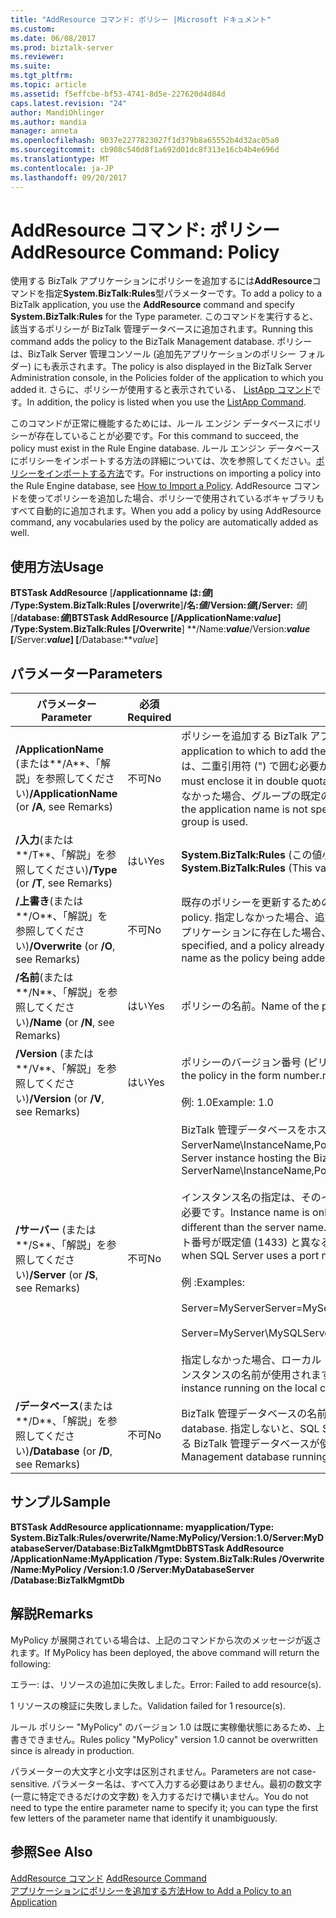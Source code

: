 ```yaml
---
title: "AddResource コマンド: ポリシー |Microsoft ドキュメント"
ms.custom: 
ms.date: 06/08/2017
ms.prod: biztalk-server
ms.reviewer: 
ms.suite: 
ms.tgt_pltfrm: 
ms.topic: article
ms.assetid: f5effcbe-bf53-4741-8d5e-227620d4d84d
caps.latest.revision: "24"
author: MandiOhlinger
ms.author: mandia
manager: anneta
ms.openlocfilehash: 9037e2277823027f1d379b8a65552b4d32ac05a0
ms.sourcegitcommit: cb908c540d8f1a692d01dc8f313e16cb4b4e696d
ms.translationtype: MT
ms.contentlocale: ja-JP
ms.lasthandoff: 09/20/2017
---
```

# <a name="addresource-command-policy"></a><span data-ttu-id="bb4bc-102">AddResource コマンド: ポリシー</span><span class="sxs-lookup"><span data-stu-id="bb4bc-102">AddResource Command: Policy</span></span>
<span data-ttu-id="bb4bc-103">使用する BizTalk アプリケーションにポリシーを追加するには**AddResource**コマンドを指定**System.BizTalk:Rules**型パラメーターです。</span><span class="sxs-lookup"><span data-stu-id="bb4bc-103">To add a policy to a BizTalk application, you use the **AddResource** command and specify **System.BizTalk:Rules** for the Type parameter.</span></span> <span data-ttu-id="bb4bc-104">このコマンドを実行すると、該当するポリシーが BizTalk 管理データベースに追加されます。</span><span class="sxs-lookup"><span data-stu-id="bb4bc-104">Running this command adds the policy to the BizTalk Management database.</span></span> <span data-ttu-id="bb4bc-105">ポリシーは、BizTalk Server 管理コンソール (追加先アプリケーションのポリシー フォルダー) にも表示されます。</span><span class="sxs-lookup"><span data-stu-id="bb4bc-105">The policy is also displayed in the BizTalk Server Administration console, in the Policies folder of the application to which you added it.</span></span> <span data-ttu-id="bb4bc-106">さらに、ポリシーが使用すると表示されている、 [ListApp コマンド](../core/listapp-command.md)です。</span><span class="sxs-lookup"><span data-stu-id="bb4bc-106">In addition, the policy is listed when you use the [ListApp Command](../core/listapp-command.md).</span></span>  
  
 <span data-ttu-id="bb4bc-107">このコマンドが正常に機能するためには、ルール エンジン データベースにポリシーが存在していることが必要です。</span><span class="sxs-lookup"><span data-stu-id="bb4bc-107">For this command to succeed, the policy must exist in the Rule Engine database.</span></span> <span data-ttu-id="bb4bc-108">ルール エンジン データベースにポリシーをインポートする方法の詳細については、次を参照してください。[ポリシーをインポートする方法](../core/how-to-import-a-policy.md)です。</span><span class="sxs-lookup"><span data-stu-id="bb4bc-108">For instructions on importing a policy into the Rule Engine database, see [How to Import a Policy](../core/how-to-import-a-policy.md).</span></span> <span data-ttu-id="bb4bc-109">AddResource コマンドを使ってポリシーを追加した場合、ポリシーで使用されているボキャブラリもすべて自動的に追加されます。</span><span class="sxs-lookup"><span data-stu-id="bb4bc-109">When you add a policy by using AddResource command, any vocabularies used by the policy are automatically added as well.</span></span>  
  
## <a name="usage"></a><span data-ttu-id="bb4bc-110">使用方法</span><span class="sxs-lookup"><span data-stu-id="bb4bc-110">Usage</span></span>  
 <span data-ttu-id="bb4bc-111">**BTSTask AddResource** [**/applicationname は:***値*] **/Type:System.BizTalk:Rules** [**/overwrite**]**/名:***値***/Version:***値*[**/Server:** *値*] [**/database:***値*]</span><span class="sxs-lookup"><span data-stu-id="bb4bc-111">**BTSTask AddResource** [**/ApplicationName:***value*] **/Type:System.BizTalk:Rules** [**/Overwrite**] **/Name:***value***/Version:***value* [**/Server:***value*] [**/Database:***value*]</span></span>  
  
## <a name="parameters"></a><span data-ttu-id="bb4bc-112">パラメーター</span><span class="sxs-lookup"><span data-stu-id="bb4bc-112">Parameters</span></span>  
  
|<span data-ttu-id="bb4bc-113">パラメーター</span><span class="sxs-lookup"><span data-stu-id="bb4bc-113">Parameter</span></span>|<span data-ttu-id="bb4bc-114">必須</span><span class="sxs-lookup"><span data-stu-id="bb4bc-114">Required</span></span>|<span data-ttu-id="bb4bc-115">値</span><span class="sxs-lookup"><span data-stu-id="bb4bc-115">Value</span></span>|  
|---------------|--------------|-----------|  
|<span data-ttu-id="bb4bc-116">**/ApplicationName** (または**/A**、「解説」を参照してください)</span><span class="sxs-lookup"><span data-stu-id="bb4bc-116">**/ApplicationName** (or **/A**, see Remarks)</span></span>|<span data-ttu-id="bb4bc-117">不可</span><span class="sxs-lookup"><span data-stu-id="bb4bc-117">No</span></span>|<span data-ttu-id="bb4bc-118">ポリシーを追加する BizTalk アプリケーションの名前。</span><span class="sxs-lookup"><span data-stu-id="bb4bc-118">Name of the BizTalk application to which to add the policy.</span></span> <span data-ttu-id="bb4bc-119">名前には、スペースが含まれている場合は、二重引用符 (") で囲む必要があります。</span><span class="sxs-lookup"><span data-stu-id="bb4bc-119">If the name includes spaces, you must enclose it in double quotation marks (").</span></span> <span data-ttu-id="bb4bc-120">アプリケーション名が指定されなかった場合、グループの既定の BizTalk アプリケーションが使用されます。</span><span class="sxs-lookup"><span data-stu-id="bb4bc-120">If the application name is not specified, the default BizTalk application for the group is used.</span></span>|  
|<span data-ttu-id="bb4bc-121">**/入力**(または**/T**、「解説」を参照してください)</span><span class="sxs-lookup"><span data-stu-id="bb4bc-121">**/Type** (or **/T**, see Remarks)</span></span>|<span data-ttu-id="bb4bc-122">はい</span><span class="sxs-lookup"><span data-stu-id="bb4bc-122">Yes</span></span>|<span data-ttu-id="bb4bc-123">**System.BizTalk:Rules** (この値小文字は区別されません)。</span><span class="sxs-lookup"><span data-stu-id="bb4bc-123">**System.BizTalk:Rules** (This value is not case-sensitive.)</span></span>|  
|<span data-ttu-id="bb4bc-124">**/上書き**(または**/O**、「解説」を参照してください)</span><span class="sxs-lookup"><span data-stu-id="bb4bc-124">**/Overwrite** (or **/O**, see Remarks)</span></span>|<span data-ttu-id="bb4bc-125">不可</span><span class="sxs-lookup"><span data-stu-id="bb4bc-125">No</span></span>|<span data-ttu-id="bb4bc-126">既存のポリシーを更新するためのオプション。</span><span class="sxs-lookup"><span data-stu-id="bb4bc-126">Option to update an existing policy.</span></span> <span data-ttu-id="bb4bc-127">指定しなかった場合、追加するポリシーと同じ名前のポリシーが既にアプリケーションに存在した場合、AddResource 操作は失敗します。</span><span class="sxs-lookup"><span data-stu-id="bb4bc-127">If not specified, and a policy already exists in the application that has the same name as the policy being added, the AddResource operation fails.</span></span>|  
|<span data-ttu-id="bb4bc-128">**/名前**(または**/N**、「解説」を参照してください)</span><span class="sxs-lookup"><span data-stu-id="bb4bc-128">**/Name** (or **/N**, see Remarks)</span></span>|<span data-ttu-id="bb4bc-129">はい</span><span class="sxs-lookup"><span data-stu-id="bb4bc-129">Yes</span></span>|<span data-ttu-id="bb4bc-130">ポリシーの名前。</span><span class="sxs-lookup"><span data-stu-id="bb4bc-130">Name of the policy.</span></span>|  
|<span data-ttu-id="bb4bc-131">**/Version** (または**/V**、「解説」を参照してください)</span><span class="sxs-lookup"><span data-stu-id="bb4bc-131">**/Version** (or **/V**, see Remarks)</span></span>|<span data-ttu-id="bb4bc-132">はい</span><span class="sxs-lookup"><span data-stu-id="bb4bc-132">Yes</span></span>|<span data-ttu-id="bb4bc-133">ポリシーのバージョン番号 (ピリオド区切りの数値形式)。</span><span class="sxs-lookup"><span data-stu-id="bb4bc-133">Version number of the policy in the form number.number.</span></span><br /><br /> <span data-ttu-id="bb4bc-134">例: 1.0</span><span class="sxs-lookup"><span data-stu-id="bb4bc-134">Example: 1.0</span></span>|  
|<span data-ttu-id="bb4bc-135">**/サーバー** (または**/S**、「解説」を参照してください)</span><span class="sxs-lookup"><span data-stu-id="bb4bc-135">**/Server** (or **/S**, see Remarks)</span></span>|<span data-ttu-id="bb4bc-136">不可</span><span class="sxs-lookup"><span data-stu-id="bb4bc-136">No</span></span>|<span data-ttu-id="bb4bc-137">BizTalk 管理データベースをホストする SQL Server インスタンスの名前。ServerName\InstanceName,Port の形式で指定します。</span><span class="sxs-lookup"><span data-stu-id="bb4bc-137">Name of the SQL Server instance hosting the BizTalk Management database, in the form ServerName\InstanceName,Port.</span></span><br /><br /> <span data-ttu-id="bb4bc-138">インスタンス名の指定は、そのインスタンス名がサーバー名と異なる場合にのみ必要です。</span><span class="sxs-lookup"><span data-stu-id="bb4bc-138">Instance name is only required when the instance name is different than the server name.</span></span> <span data-ttu-id="bb4bc-139">ポートの指定は、SQL Server で使用するポート番号が既定値 (1433) と異なる場合にのみ必要です。</span><span class="sxs-lookup"><span data-stu-id="bb4bc-139">Port is only required when SQL Server uses a port number other than the default (1433).</span></span><br /><br /> <span data-ttu-id="bb4bc-140">例 :</span><span class="sxs-lookup"><span data-stu-id="bb4bc-140">Examples:</span></span><br /><br /> <span data-ttu-id="bb4bc-141">Server=MyServer</span><span class="sxs-lookup"><span data-stu-id="bb4bc-141">Server=MyServer</span></span><br /><br /> <span data-ttu-id="bb4bc-142">Server=MyServer\MySQLServer,1533</span><span class="sxs-lookup"><span data-stu-id="bb4bc-142">Server=MyServer\MySQLServer,1533</span></span><br /><br /> <span data-ttu-id="bb4bc-143">指定しなかった場合、ローカル コンピューターで実行されている SQL Server インスタンスの名前が使用されます。</span><span class="sxs-lookup"><span data-stu-id="bb4bc-143">If not provided, the name of the SQL Server instance running on the local computer is used.</span></span>|  
|<span data-ttu-id="bb4bc-144">**/データベース**(または**/D**、「解説」を参照してください)</span><span class="sxs-lookup"><span data-stu-id="bb4bc-144">**/Database** (or **/D**, see Remarks)</span></span>|<span data-ttu-id="bb4bc-145">不可</span><span class="sxs-lookup"><span data-stu-id="bb4bc-145">No</span></span>|<span data-ttu-id="bb4bc-146">BizTalk 管理データベースの名前。</span><span class="sxs-lookup"><span data-stu-id="bb4bc-146">Name of the BizTalk Management database.</span></span> <span data-ttu-id="bb4bc-147">指定しないと、SQL Server のローカル インスタンスで実行されている BizTalk 管理データベースが使用されます。</span><span class="sxs-lookup"><span data-stu-id="bb4bc-147">If not provided, the BizTalk Management database running in the local instance of SQL Server is used.</span></span>|  
  
## <a name="sample"></a><span data-ttu-id="bb4bc-148">サンプル</span><span class="sxs-lookup"><span data-stu-id="bb4bc-148">Sample</span></span>  
 <span data-ttu-id="bb4bc-149">**BTSTask AddResource applicationname: myapplication/Type: System.BizTalk:Rules/overwrite/Name:MyPolicy/Version:1.0/Server:MyDatabaseServer/Database:BizTalkMgmtDb**</span><span class="sxs-lookup"><span data-stu-id="bb4bc-149">**BTSTask AddResource /ApplicationName:MyApplication /Type: System.BizTalk:Rules  /Overwrite /Name:MyPolicy /Version:1.0 /Server:MyDatabaseServer /Database:BizTalkMgmtDb**</span></span>  
  
## <a name="remarks"></a><span data-ttu-id="bb4bc-150">解説</span><span class="sxs-lookup"><span data-stu-id="bb4bc-150">Remarks</span></span>  
 <span data-ttu-id="bb4bc-151">MyPolicy が展開されている場合は、上記のコマンドから次のメッセージが返されます。</span><span class="sxs-lookup"><span data-stu-id="bb4bc-151">If MyPolicy has been deployed, the above command will return the following:</span></span>  
  
 <span data-ttu-id="bb4bc-152">エラー: は、リソースの追加に失敗しました。</span><span class="sxs-lookup"><span data-stu-id="bb4bc-152">Error: Failed to add resource(s).</span></span>  
  
 <span data-ttu-id="bb4bc-153">1 リソースの検証に失敗しました。</span><span class="sxs-lookup"><span data-stu-id="bb4bc-153">Validation failed for 1 resource(s).</span></span>  
  
 <span data-ttu-id="bb4bc-154">ルール ポリシー "MyPolicy" のバージョン 1.0 は既に実稼働状態にあるため、上書きできません。</span><span class="sxs-lookup"><span data-stu-id="bb4bc-154">Rules policy "MyPolicy" version 1.0 cannot be overwritten since is already in production.</span></span>  
  
 <span data-ttu-id="bb4bc-155">パラメーターの大文字と小文字は区別されません。</span><span class="sxs-lookup"><span data-stu-id="bb4bc-155">Parameters are not case-sensitive.</span></span> <span data-ttu-id="bb4bc-156">パラメーター名は、すべて入力する必要はありません。最初の数文字 (一意に特定できるだけの文字数) を入力するだけで構いません。</span><span class="sxs-lookup"><span data-stu-id="bb4bc-156">You do not need to type the entire parameter name to specify it; you can type the first few letters of the parameter name that identify it unambiguously.</span></span>  
  
## <a name="see-also"></a><span data-ttu-id="bb4bc-157">参照</span><span class="sxs-lookup"><span data-stu-id="bb4bc-157">See Also</span></span>  
 <span data-ttu-id="bb4bc-158">[AddResource コマンド](../core/addresource-command.md) </span><span class="sxs-lookup"><span data-stu-id="bb4bc-158">[AddResource Command](../core/addresource-command.md) </span></span>  
 [<span data-ttu-id="bb4bc-159">アプリケーションにポリシーを追加する方法</span><span class="sxs-lookup"><span data-stu-id="bb4bc-159">How to Add a Policy to an Application</span></span>](../core/how-to-add-a-policy-to-an-application.md)